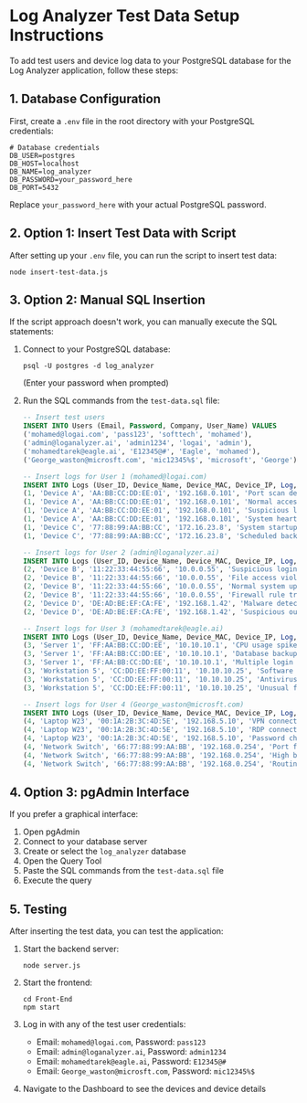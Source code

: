 # Log Analyzer Test Data Setup Instructions

To add test users and device log data to your PostgreSQL database for the Log Analyzer application, follow these steps:

## 1. Database Configuration

First, create a `.env` file in the root directory with your PostgreSQL credentials:

```
# Database credentials
DB_USER=postgres
DB_HOST=localhost
DB_NAME=log_analyzer
DB_PASSWORD=your_password_here
DB_PORT=5432
```

Replace `your_password_here` with your actual PostgreSQL password.

## 2. Option 1: Insert Test Data with Script

After setting up your `.env` file, you can run the script to insert test data:

```
node insert-test-data.js
```

## 3. Option 2: Manual SQL Insertion

If the script approach doesn't work, you can manually execute the SQL statements:

1. Connect to your PostgreSQL database:
   ```
   psql -U postgres -d log_analyzer
   ```
   (Enter your password when prompted)

2. Run the SQL commands from the `test-data.sql` file:
   ```sql
   -- Insert test users
   INSERT INTO Users (Email, Password, Company, User_Name) VALUES 
   ('mohamed@logai.com', 'pass123', 'softtech', 'mohamed'),
   ('admin@loganalyzer.ai', 'admin1234', 'logai', 'admin'),
   ('mohamedtarek@eagle.ai', 'E12345@#', 'Eagle', 'mohamed'),
   ('George_waston@microsft.com', 'mic12345%$', 'microsoft', 'George');

   -- Insert logs for User 1 (mohamed@logai.com)
   INSERT INTO Logs (User_ID, Device_Name, Device_MAC, Device_IP, Log, Status, Time) VALUES
   (1, 'Device A', 'AA:BB:CC:DD:EE:01', '192.168.0.101', 'Port scan detected', 'Anomaly', '2025-04-29 12:45:00'),
   (1, 'Device A', 'AA:BB:CC:DD:EE:01', '192.168.0.101', 'Normal access', 'Normal', '2025-04-29 13:05:00'),
   (1, 'Device A', 'AA:BB:CC:DD:EE:01', '192.168.0.101', 'Suspicious login', 'Anomaly', '2025-04-29 13:25:00'),
   (1, 'Device A', 'AA:BB:CC:DD:EE:01', '192.168.0.101', 'System heartbeat', 'Normal', '2025-04-29 14:10:00'),
   (1, 'Device C', '77:88:99:AA:BB:CC', '172.16.23.8', 'System startup', 'Normal', '2025-04-29 09:15:00'),
   (1, 'Device C', '77:88:99:AA:BB:CC', '172.16.23.8', 'Scheduled backup', 'Normal', '2025-04-29 10:05:00');

   -- Insert logs for User 2 (admin@loganalyzer.ai)
   INSERT INTO Logs (User_ID, Device_Name, Device_MAC, Device_IP, Log, Status, Time) VALUES
   (2, 'Device B', '11:22:33:44:55:66', '10.0.0.55', 'Suspicious login attempt', 'Anomaly', '2025-04-29 10:15:00'),
   (2, 'Device B', '11:22:33:44:55:66', '10.0.0.55', 'File access violation', 'Anomaly', '2025-04-29 10:25:00'),
   (2, 'Device B', '11:22:33:44:55:66', '10.0.0.55', 'Normal system update', 'Normal', '2025-04-29 11:30:00'),
   (2, 'Device B', '11:22:33:44:55:66', '10.0.0.55', 'Firewall rule triggered', 'Anomaly', '2025-04-29 12:45:00'),
   (2, 'Device D', 'DE:AD:BE:EF:CA:FE', '192.168.1.42', 'Malware detected', 'Anomaly', '2025-04-29 08:30:00'),
   (2, 'Device D', 'DE:AD:BE:EF:CA:FE', '192.168.1.42', 'Suspicious outbound connection', 'Anomaly', '2025-04-29 09:05:00');

   -- Insert logs for User 3 (mohamedtarek@eagle.ai)
   INSERT INTO Logs (User_ID, Device_Name, Device_MAC, Device_IP, Log, Status, Time) VALUES
   (3, 'Server 1', 'FF:AA:BB:CC:DD:EE', '10.10.10.1', 'CPU usage spike', 'Anomaly', '2025-04-29 15:22:00'),
   (3, 'Server 1', 'FF:AA:BB:CC:DD:EE', '10.10.10.1', 'Database backup complete', 'Normal', '2025-04-29 16:05:00'),
   (3, 'Server 1', 'FF:AA:BB:CC:DD:EE', '10.10.10.1', 'Multiple login attempts', 'Anomaly', '2025-04-29 16:45:00'),
   (3, 'Workstation 5', 'CC:DD:EE:FF:00:11', '10.10.10.25', 'Software update', 'Normal', '2025-04-29 14:30:00'),
   (3, 'Workstation 5', 'CC:DD:EE:FF:00:11', '10.10.10.25', 'Antivirus updated', 'Normal', '2025-04-29 14:35:00'),
   (3, 'Workstation 5', 'CC:DD:EE:FF:00:11', '10.10.10.25', 'Unusual file execution', 'Anomaly', '2025-04-29 17:10:00');

   -- Insert logs for User 4 (George_waston@microsft.com)
   INSERT INTO Logs (User_ID, Device_Name, Device_MAC, Device_IP, Log, Status, Time) VALUES
   (4, 'Laptop W23', '00:1A:2B:3C:4D:5E', '192.168.5.10', 'VPN connection', 'Normal', '2025-04-29 07:15:00'),
   (4, 'Laptop W23', '00:1A:2B:3C:4D:5E', '192.168.5.10', 'RDP connection attempt', 'Anomaly', '2025-04-29 07:45:00'),
   (4, 'Laptop W23', '00:1A:2B:3C:4D:5E', '192.168.5.10', 'Password changed', 'Normal', '2025-04-29 08:30:00'),
   (4, 'Network Switch', '66:77:88:99:AA:BB', '192.168.0.254', 'Port flapping', 'Anomaly', '2025-04-29 13:10:00'),
   (4, 'Network Switch', '66:77:88:99:AA:BB', '192.168.0.254', 'High bandwidth usage', 'Anomaly', '2025-04-29 13:25:00'),
   (4, 'Network Switch', '66:77:88:99:AA:BB', '192.168.0.254', 'Routing table updated', 'Normal', '2025-04-29 14:00:00');
   ```

## 4. Option 3: pgAdmin Interface

If you prefer a graphical interface:

1. Open pgAdmin
2. Connect to your database server
3. Create or select the `log_analyzer` database
4. Open the Query Tool
5. Paste the SQL commands from the `test-data.sql` file
6. Execute the query

## 5. Testing

After inserting the test data, you can test the application:

1. Start the backend server:
   ```
   node server.js
   ```

2. Start the frontend:
   ```
   cd Front-End
   npm start
   ```

3. Log in with any of the test user credentials:
   - Email: `mohamed@logai.com`, Password: `pass123`
   - Email: `admin@loganalyzer.ai`, Password: `admin1234`
   - Email: `mohamedtarek@eagle.ai`, Password: `E12345@#`
   - Email: `George_waston@microsft.com`, Password: `mic12345%$`

4. Navigate to the Dashboard to see the devices and device details 